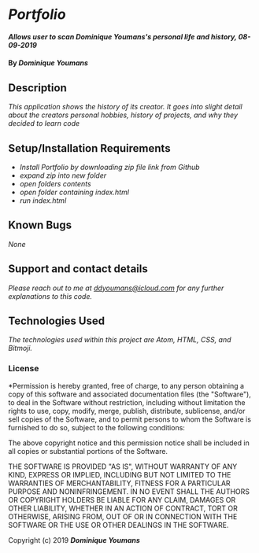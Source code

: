 # _Portfolio_

#### _Allows user to scan Dominique Youmans's personal life and history, 08-09-2019_

#### By _**Dominique Youmans**_

## Description

_This application shows the history of its creator.  It goes into slight detail about the creators  personal hobbies, history of projects, and why they decided to learn code_

## Setup/Installation Requirements

* _Install Portfolio by downloading zip file link from Github_
* _expand zip into new folder_
* _open folders contents_
* _open folder containing index.html_
* _run index.html_


## Known Bugs

_None_

## Support and contact details

_Please reach out to me at ddyoumans@icloud.com for any further explanations to this code._

## Technologies Used

_The technologies used within this project are Atom, HTML, CSS, and Bitmoji._

### License

*Permission is hereby granted, free of charge, to any person obtaining a copy of this software and associated documentation files (the "Software"), to deal in the Software without restriction, including without limitation the rights to use, copy, modify, merge, publish, distribute, sublicense, and/or sell copies of the Software, and to permit persons to whom the Software is furnished to do so, subject to the following conditions:

The above copyright notice and this permission notice shall be included in all copies or substantial portions of the Software.

THE SOFTWARE IS PROVIDED "AS IS", WITHOUT WARRANTY OF ANY KIND, EXPRESS OR IMPLIED, INCLUDING BUT NOT LIMITED TO THE WARRANTIES OF MERCHANTABILITY, FITNESS FOR A PARTICULAR PURPOSE AND NONINFRINGEMENT. IN NO EVENT SHALL THE AUTHORS OR COPYRIGHT HOLDERS BE LIABLE FOR ANY CLAIM, DAMAGES OR OTHER LIABILITY, WHETHER IN AN ACTION OF CONTRACT, TORT OR OTHERWISE, ARISING FROM, OUT OF OR IN CONNECTION WITH THE SOFTWARE OR THE USE OR OTHER DEALINGS IN THE SOFTWARE.


Copyright (c) 2019 **_Dominique Youmans_**
